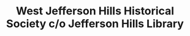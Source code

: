 ---
layout: repo
title: "West Jefferson Hills Historical Society c/o Jefferson Hills Library"
id: 14257
permalink: repos/14257/
---